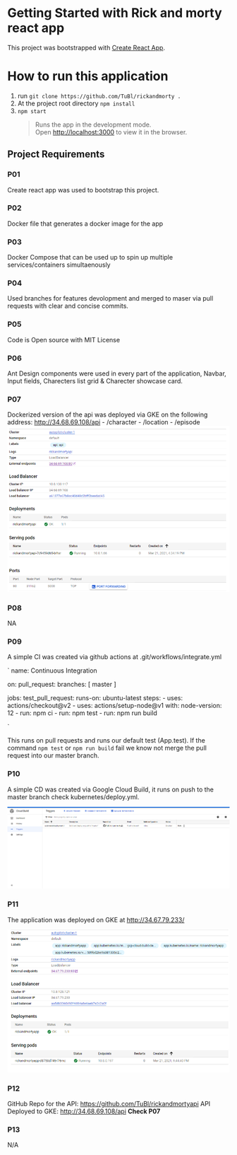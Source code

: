 # Getting Started with Rick and morty react app

This project was bootstrapped with [Create React App](https://github.com/facebook/create-react-app).

# How to run this application

1. run `git clone https://github.com/TuBl/rickandmorty .`
2. At the project root directory `npm install`
3. `npm start` <br>
   > Runs the app in the development mode.\
   > Open [http://localhost:3000](http://localhost:3000) to view it in the browser.


## Project Requirements

### P01
Create react app was used to bootstrap this project. <br>
### P02
Docker file that generates a docker image for the app
### P03
Docker Compose that can be used up to spin up multiple services/containers simultaenously 
### P04
Used branches for features devolopment and merged to maser via pull requests with clear and concise commits.
### P05
Code is Open source with MIT License
### P06 
Ant Design components were used in every part of the application, Navbar, Input fields, Charecters list grid & Charecter showcase card.
### P07
Dockerized version of the api was deployed via GKE on the following address: http://34.68.69.108/api
    - /character
    - /location
    - /episode
![Api service running on GKE](/readme-assets/P08.PNG)
### P08
NA
### P09
A simple CI was created via github actions at .git/workflows/integrate.yml

`
name: Continuous Integration

on:
  pull_request:
    branches: [ master ]


jobs:
  test_pull_request:
    runs-on: ubuntu-latest
    steps:
      - uses: actions/checkout@v2
      - uses: actions/setup-node@v1
        with:
          node-version: 12
      - run: npm ci
      - run: npm test
      - run: npm run build

`

This runs on pull requests and runs our default test (App.test). If the command `npm test` or `npm run build` fail we know not merge the pull request into our master branch. <br>

### P10

A simple CD was created via Google Cloud Build, it runs on push to the master branch check kubernetes/deploy.yml.

![CD via Google Cloud Build](/readme-assets/P10.PNG)

### P11

The application was deployed on GKE at http://34.67.79.233/

![Front end App running on GKE](/readme-assets/P11.PNG)

### P12
GitHub Repo for the API: https://github.com/TuBl/rickandmortyapi
API Deployed to GKE: http://34.68.69.108/api  **Check P07**

### P13
N/A
